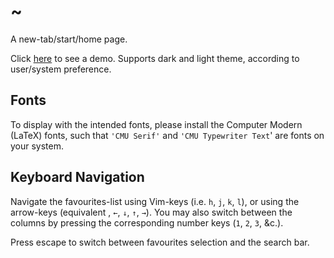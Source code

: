 # ~

A new-tab/start/home page.

Click [here](https://shiimoe.github.io/home-/) to see a demo.
Supports dark and light theme, according to user/system preference.

## Fonts

To display with the intended fonts, please install the Computer Modern
(LaTeX) fonts, such that `'CMU Serif'` and `'CMU Typewriter Text`' are fonts
on your system.

## Keyboard Navigation

Navigate the favourites-list using Vim-keys (i.e. `h`, `j`, `k`, `l`),
or using the arrow-keys (equivalent , `←`, `↓`, `↑`, `→`).
You may also switch between the columns by pressing the corresponding
number keys (`1`, `2`, `3`, &c.).

Press escape to switch between favourites selection and the search bar.


